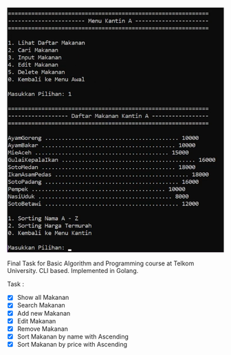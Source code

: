 <p style="text-align:center;">
  <img src="banner.png" alt="Menu Awal Aplikasi Kantin">
</p>

Final Task for Basic Algorithm and Programming course at Telkom University.
CLI based.
Implemented in Golang.

Task :

* [x] Show all Makanan
* [x] Search Makanan
* [x] Add new Makanan
* [x] Edit Makanan
* [x] Remove Makanan
* [x] Sort Makanan by name with Ascending
* [x] Sort Makanan by price with Ascending
